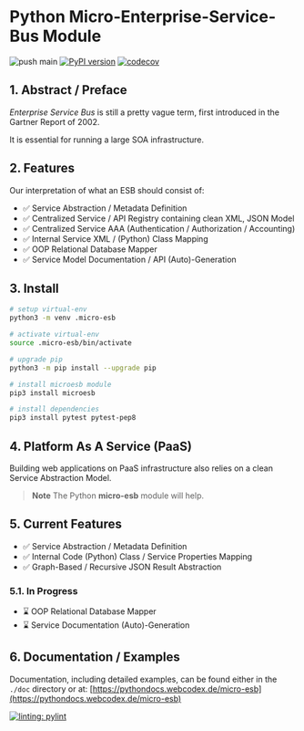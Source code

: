 # Python Micro-Enterprise-Service-Bus Module

![push main](https://github.com/clauspruefer/python-micro-esb/actions/workflows/pylint.yaml/badge.svg)
[![PyPI version](https://badge.fury.io/py/microesb.svg)](https://badge.fury.io/py/microesb)
[![codecov](https://codecov.io/gh/clauspruefer/python-micro-esb/graph/badge.svg?token=03VPTCG8YI)](https://codecov.io/gh/clauspruefer/python-micro-esb)

## 1. Abstract / Preface

*Enterprise Service Bus* is still a pretty vague term, first introduced in the Gartner Report of 2002.

It is essential for running a large SOA infrastructure.

## 2. Features

Our interpretation of what an ESB should consist of:

- ✅ Service Abstraction / Metadata Definition
- ✅ Centralized Service / API Registry containing clean XML, JSON Model
- ✅ Centralized Service AAA (Authentication / Authorization / Accounting)
- ✅ Internal Service XML / (Python) Class Mapping
- ✅ OOP Relational Database Mapper
- ✅ Service Model Documentation / API (Auto)-Generation

## 3. Install

```bash
# setup virtual-env
python3 -m venv .micro-esb

# activate virtual-env
source .micro-esb/bin/activate

# upgrade pip
python3 -m pip install --upgrade pip

# install microesb module
pip3 install microesb

# install dependencies
pip3 install pytest pytest-pep8
```

## 4. Platform As A Service (PaaS)

Building web applications on PaaS infrastructure also relies on a clean Service Abstraction Model.

> **Note**
> The Python **micro-esb** module will help.

## 5. Current Features

- ✅ Service Abstraction / Metadata Definition
- ✅ Internal Code (Python) Class / Service Properties Mapping
- ✅ Graph-Based / Recursive JSON Result Abstraction

### 5.1. In Progress

- :hourglass: OOP Relational Database Mapper
- :hourglass: Service Documentation (Auto)-Generation

## 6. Documentation / Examples

Documentation, including detailed examples, can be found either in the `./doc` directory or at:
[https://pythondocs.webcodex.de/micro-esb](https://pythondocs.webcodex.de/micro-esb)

[![linting: pylint](https://img.shields.io/badge/linting-pylint-yellowgreen)](https://github.com/PyCQA/pylint)
